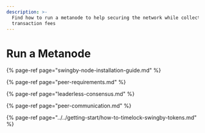 ```yaml
---
description: >-
  Find how to run a metanode to help securing the network while collecting
  transaction fees
---
```


# Run a Metanode



{% page-ref page="swingby-node-installation-guide.md" %}

{% page-ref page="peer-requirements.md" %}

{% page-ref page="leaderless-consensus.md" %}

{% page-ref page="peer-communication.md" %}

{% page-ref page="../../getting-start/how-to-timelock-swingby-tokens.md" %}




